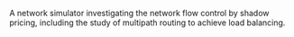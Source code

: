 A network simulator investigating the network flow control by shadow pricing, including the study of multipath routing to achieve load balancing.